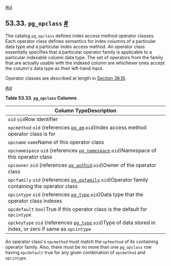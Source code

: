 [#id](#CATALOG-PG-OPCLASS)

## 53.33. `pg_opclass` [#](#CATALOG-PG-OPCLASS)

The catalog `pg_opclass` defines index access method operator classes. Each operator class defines semantics for index columns of a particular data type and a particular index access method. An operator class essentially specifies that a particular operator family is applicable to a particular indexable column data type. The set of operators from the family that are actually usable with the indexed column are whichever ones accept the column's data type as their left-hand input.

Operator classes are described at length in [Section 38.16](xindex).

[#id](#id-1.10.4.35.5)

**Table 53.33. `pg_opclass` Columns**

| Column TypeDescription                                                                                                         |
| ------------------------------------------------------------------------------------------------------------------------------ |
| `oid` `oid`Row identifier                                                                                                      |
| `opcmethod` `oid` (references [`pg_am`](catalog-pg-am).`oid`)Index access method operator class is for                         |
| `opcname` `name`Name of this operator class                                                                                    |
| `opcnamespace` `oid` (references [`pg_namespace`](catalog-pg-namespace).`oid`)Namespace of this operator class                 |
| `opcowner` `oid` (references [`pg_authid`](catalog-pg-authid).`oid`)Owner of the operator class                                |
| `opcfamily` `oid` (references [`pg_opfamily`](catalog-pg-opfamily).`oid`)Operator family containing the operator class         |
| `opcintype` `oid` (references [`pg_type`](catalog-pg-type).`oid`)Data type that the operator class indexes                     |
| `opcdefault` `bool`True if this operator class is the default for `opcintype`                                                  |
| `opckeytype` `oid` (references [`pg_type`](catalog-pg-type).`oid`)Type of data stored in index, or zero if same as `opcintype` |

An operator class's `opcmethod` must match the `opfmethod` of its containing operator family. Also, there must be no more than one `pg_opclass` row having `opcdefault` true for any given combination of `opcmethod` and `opcintype`.
